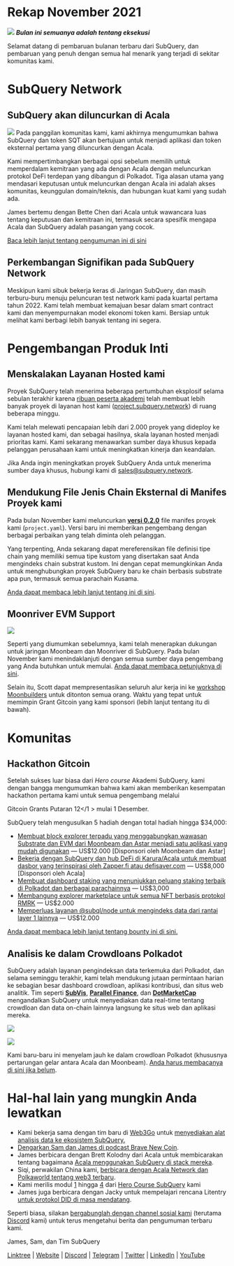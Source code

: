 # Rekap November 2021

![](https://miro.medium.com/max/1400/1*qzKzZnWY2ao3tiffwwugXQ.png) **_Bulan ini semuanya adalah tentang eksekusi_**

Selamat datang di pembaruan bulanan terbaru dari SubQuery, dan pembaruan yang penuh dengan semua hal menarik yang terjadi di sekitar komunitas kami.

# SubQuery Network

## SubQuery akan diluncurkan di Acala

![](https://miro.medium.com/max/600/0*SJ1TWt1sGwUWqvuI.gif) Pada panggilan komunitas kami, kami akhirnya mengumumkan bahwa SubQuery dan token SQT akan bertujuan untuk menjadi aplikasi dan token eksternal pertama yang diluncurkan dengan Acala.

Kami mempertimbangkan berbagai opsi sebelum memilih untuk memperdalam kemitraan yang ada dengan Acala dengan meluncurkan protokol DeFi terdepan yang dibangun di Polkadot. Tiga alasan utama yang mendasari keputusan untuk meluncurkan dengan Acala ini adalah akses komunitas, keunggulan domain/teknis, dan hubungan kuat kami yang sudah ada.

James bertemu dengan Bette Chen dari Acala untuk wawancara luas tentang keputusan dan kemitraan ini, termasuk secara spesifik mengapa Acala dan SubQuery adalah pasangan yang cocok.

[Baca lebih lanjut tentang pengumuman ini di sini](https://blog.subquery.network/blogs/20211125-subquery-network-acala.html)

## Perkembangan Signifikan pada SubQuery Network

Meskipun kami sibuk bekerja keras di Jaringan SubQuery, dan masih terburu-buru menuju peluncuran test network kami pada kuartal pertama tahun 2022. Kami telah membuat kemajuan besar dalam smart contract kami dan menyempurnakan model ekonomi token kami. Bersiap untuk melihat kami berbagi lebih banyak tentang ini segera.

# Pengembangan Produk Inti

## Menskalakan Layanan Hosted kami

Proyek SubQuery telah menerima beberapa pertumbuhan eksplosif selama sebulan terakhir karena [ribuan peserta akademi](https://blog.subquery.network/blogs/20211018-subquery-launches-the-subquery-academy.html) telah membuat lebih banyak proyek di layanan host kami ([project.subquery.network](https://project.subquery.network/)) di ruang beberapa minggu.

Kami telah melewati pencapaian lebih dari 2.000 proyek yang dideploy ke layanan hosted kami, dan sebagai hasilnya, skala layanan hosted menjadi prioritas kami. Kami sekarang menawarkan sumber daya khusus kepada pelanggan perusahaan kami untuk meningkatkan kinerja dan keandalan.

Jika Anda ingin meningkatkan proyek SubQuery Anda untuk menerima sumber daya khusus, hubungi kami di [sales@subquery.network](mailto:sales@subquery.network).

## Mendukung File Jenis Chain Eksternal di Manifes Proyek kami

Pada bulan November kami meluncurkan [**versi 0.2.0**](https://doc.subquery.network/create/manifest/) file manifes proyek kami (`project.yaml`). Versi baru ini memberikan pengembang dengan berbagai perbaikan yang telah diminta oleh pelanggan.

Yang terpenting, Anda sekarang dapat mereferensikan file definisi tipe chain yang memiliki semua tipe kustom yang disertakan saat Anda mengindeks chain substrat kustom. Ini dengan cepat memungkinkan Anda untuk menghubungkan proyek SubQuery baru ke chain berbasis substrate apa pun, termasuk semua parachain Kusama.

[Anda dapat membaca lebih lanjut tentang ini di sini](https://blog.subquery.network/blogs/20211105-november-technical-update.html#support-for-external-chain-type-files-in-project-manifest).

## Moonriver EVM Support

![](https://miro.medium.com/max/600/0*B27QVtvcR6nXA9ff.gif)

Seperti yang diumumkan sebelumnya, kami telah menerapkan dukungan untuk jaringan Moonbeam dan Moonriver di SubQuery. Pada bulan November kami menindaklanjuti dengan semua sumber daya pengembang yang Anda butuhkan untuk memulai.  [Anda dapat membaca petunjuknya di sini](https://blog.subquery.network/blogs/20211105-november-technical-update.html#moonbeam-evm-support).

Selain itu, Scott dapat mempresentasikan seluruh alur kerja ini ke [workshop Moonbuilders](https://www.crowdcast.io/e/moonbuilders-ws/10) untuk ditonton semua orang. Waktu yang tepat untuk memimpin Grant Gitcoin yang kami sponsori (lebih lanjut tentang itu di bawah).

# Komunitas

## Hackathon Gitcoin

Setelah sukses luar biasa dari _Hero course_ Akademi SubQuery, kami dengan bangga mengumumkan bahwa kami akan memberikan kesempatan hackathon pertama kami untuk semua pengembang melalui

Gitcoin Grants Putaran 12</1 > mulai 1 Desember.</p> 

SubQuery telah mengusulkan 5 hadiah dengan total hadiah hingga $34,000:

-   [Membuat block explorer terpadu yang menggabungkan wawasan Substrate dan EVM dari Moonbeam dan Astar menjadi satu aplikasi yang mudah digunakan](https://gitcoin.co/issue/subquery/grants/1) — US$12.000 [Disponsori oleh Moonbeam dan Astar]
-   [Bekerja dengan SubQuery dan hub DeFi di Karura/Acala untuk membuat dasbor yang terinspirasi oleh Zapper.fi atau defisaver.com](https://gitcoin.co/issue/subquery/grants/2) — US$8,000 [Disponsori oleh Acala]
-   [Membuat dashboard staking yang menunjukkan peluang staking terbaik di Polkadot dan berbagai parachainnya](https://gitcoin.co/issue/subquery/grants/3) — US$3,000
-   [Membangung explorer marketplace untuk semua NFT berbasis protokol RMRK](https://gitcoin.co/issue/subquery/grants/4) — US$2.000
-   [Memperluas layanan @subql/node untuk mengindeks data dari rantai layer 1 lainnya](https://gitcoin.co/issue/subquery/grants/5) — US$12.000

[Anda dapat membaca lebih lanjut tentang bounty ini di sini.](https://blog.subquery.network/blogs/20211120-gitcoin12-hackathon.html)



## Analisis ke dalam Crowdloans Polkadot

SubQuery adalah layanan pengindeksan data terkemuka dari Polkadot, dan selama seminggu terakhir, kami telah mendukung jutaan permintaan harian ke sebagian besar dashboard crowdloan, aplikasi kontribusi, dan situs web analitik. Tim seperti [**SubVis**](https://www.subvis.io/), [**Parallel Finance**](https://parallel.fi/), dan [**DotMarketCap**](https://dotmarketcap.com/) mengandalkan SubQuery untuk menyediakan data real-time tentang crowdloan dan data on-chain lainnya langsung ke situs web dan aplikasi mereka.

![](https://miro.medium.com/max/60/0*HfsoOwpat76ip6Jg?q=20)

![](https://miro.medium.com/max/700/0*HfsoOwpat76ip6Jg)

Kami baru-baru ini menyelam jauh ke dalam crowdloan Polkadot (khususnya pertarungan gelar antara Acala dan Moonbeam).  [Anda harus membacanya di sini jika belum](https://blog.subquery.network/blogs/20211124-polkadot-crowdloans.html).



# Hal-hal lain yang mungkin Anda lewatkan

-   Kami bekerja sama dengan tim baru di [Web3Go](https://www.web3go.xyz/) untuk [menyediakan alat analisis data ke ekosistem SubQuery.](https://blog.subquery.network/customer_announcements/20211110-web3go.html)
-   [Dengarkan Sam dan James di podcast Brave New Coin](https://bravenewcoin.com/insights/podcasts/subquery-connecting-the-dots-on-polkadot).
-   James berbicara dengan Brett Kolodny dari Acala untuk membicarakan tentang bagaimana [Acala menggunakan SubQuery di stack mereka](https://www.youtube.com/watch?v=Wbxwj8K67Lw).
-   Siqi, perwakilan China kami, [berbicara dengan Acala Network dan Polkaworld tentang web3 terbaru](https://www.huoxing24.com/live/24313016).
-   Kami merilis modul [1](https://doc.subquery.network/academy/herocourse/module1/) hingga [4](https://doc.subquery.network/academy/herocourse/module4/) dari [Hero Course SubQuery](https://blog.subquery.network/blogs/20211018-subquery-launches-the-subquery-academy.html) kami
-   James juga berbicara dengan Jacky untuk mempelajari rencana Litentry [untuk protokol DID di masa mendatang](https://www.youtube.com/watch?v=Rqlpo9QIVyk).

Seperti biasa, silakan [bergabunglah dengan channel sosial kami](https://linktr.ee/subquerynetwork) (terutama [Discord](https://discord.com/invite/subquery) kami) untuk terus mengetahui berita dan pengumuman terbaru kami.

James, Sam, dan Tim SubQuery

[Linktree](https://linktr.ee/subquerynetwork)  |  [Website](https://subquery.network/)  |  [Discord](https://discord.com/invite/78zg8aBSMG)  |  [Telegram](https://t.me/subquerynetwork)  |  [Twitter](https://twitter.com/subquerynetwork)  |  [LinkedIn](https://www.linkedin.com/company/subquery)  |  [YouTube](https://www.youtube.com/channel/UCi1a6NUUjegcLHDFLr7CqLw)
